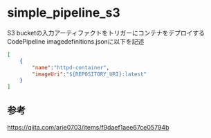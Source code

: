 # simple_pipeline_s3

S3 bucketの入力アーティファクトをトリガーにコンテナをデプロイするCodePipeline
imagedefinitions.jsonに以下を記述

```json
[
    {
        "name":"httpd-container",
        "imageUri":"${REPOSITORY_URI}:latest"
    }
]
```

## 参考
https://qiita.com/arie0703/items/f9daef1aee67ce05794b
